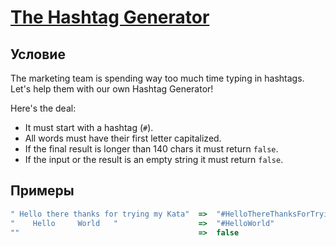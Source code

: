 # [The Hashtag Generator](https://www.codewars.com/kata/52449b062fb80683ec000024)

## Условие

The marketing team is spending way too much time typing in hashtags.
Let's help them with our own Hashtag Generator!

Here's the deal:

* It must start with a hashtag (`#`).
* All words must have their first letter capitalized.
* If the final result is longer than 140 chars it must return `false`.
* If the input or the result is an empty string it must return `false`.

## Примеры

```js
" Hello there thanks for trying my Kata"  =>  "#HelloThereThanksForTryingMyKata"
"    Hello     World   "                  =>  "#HelloWorld"
""                                        =>  false
```
